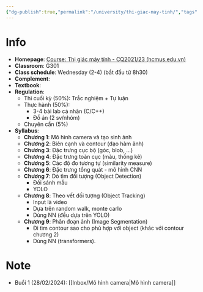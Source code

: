 ```yaml
---
{"dg-publish":true,"permalink":"/university/thi-giac-may-tinh/","tags":["university"],"created":"2024-02-28T08:58:45.075+07:00","updated":"2024-02-28T16:51:26.150+07:00"}
---
```


# Info
- **Homepage**: [Course: Thị giác máy tính - CQ2021/23 (hcmus.edu.vn)](https://courses.fit.hcmus.edu.vn/course/view.php?id=3968)
- **Classroom**: G301
- **Class schedule**: Wednesday (2-4) (bắt đầu từ 8h30)
- **Complement**: 
- **Textbook**:
- **Regulation**:
	- Thi cuối kỳ (50%): Trắc nghiệm + Tự luận
	- Thực hành (50%):
		- 3-4 bài lab cá nhân (C/C++)
		- Đồ án (2 sv/nhóm)
	- Chuyên cần (5%)
- **Syllabus**:
	- **Chương 1**: Mô hình camera và tạo sinh ảnh
	- **Chương 2**: Biên cạnh và contour (đạo hàm ảnh)
	- **Chương 3**: Đặc trưng cục bộ (góc, blob, ...)
	- **Chương 4**: Đặc trưng toàn cục (màu, thống kê)
	- **Chương 5**: Các độ đo tương tự (similarity measure)
	- **Chương 6**: Đặc trưng tổng quát - mô hình CNN
	- **Chương 7**: Dò tìm đối tượng (Object Detection)
		- Đối sánh mẫu
		- YOLO
	- **Chương 8**: Theo vết đối tượng (Object Tracking)
		- Input là video
		- Dựa trên random walk, monte carlo
		- Dùng NN (đều dựa trên YOLO)
	- **Chương 9**: Phân đoạn ảnh (Image Segmentation)
		- Đi tìm contour sao cho phù hợp với object (khác với contour chương 2)
		- Dùng NN (transformers).
# Note

- Buổi 1 (28/02/2024): [[Inbox/Mô hình camera\|Mô hình camera]]